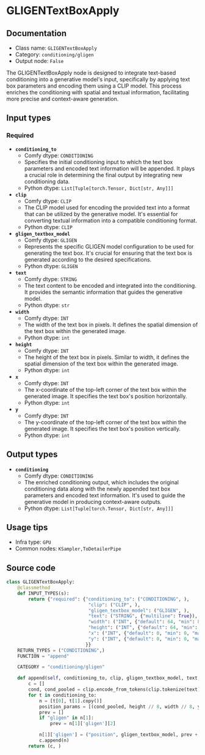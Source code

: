 # GLIGENTextBoxApply
## Documentation
- Class name: `GLIGENTextBoxApply`
- Category: `conditioning/gligen`
- Output node: `False`

The GLIGENTextBoxApply node is designed to integrate text-based conditioning into a generative model's input, specifically by applying text box parameters and encoding them using a CLIP model. This process enriches the conditioning with spatial and textual information, facilitating more precise and context-aware generation.
## Input types
### Required
- **`conditioning_to`**
    - Comfy dtype: `CONDITIONING`
    - Specifies the initial conditioning input to which the text box parameters and encoded text information will be appended. It plays a crucial role in determining the final output by integrating new conditioning data.
    - Python dtype: `List[Tuple[torch.Tensor, Dict[str, Any]]]`
- **`clip`**
    - Comfy dtype: `CLIP`
    - The CLIP model used for encoding the provided text into a format that can be utilized by the generative model. It's essential for converting textual information into a compatible conditioning format.
    - Python dtype: `CLIP`
- **`gligen_textbox_model`**
    - Comfy dtype: `GLIGEN`
    - Represents the specific GLIGEN model configuration to be used for generating the text box. It's crucial for ensuring that the text box is generated according to the desired specifications.
    - Python dtype: `GLIGEN`
- **`text`**
    - Comfy dtype: `STRING`
    - The text content to be encoded and integrated into the conditioning. It provides the semantic information that guides the generative model.
    - Python dtype: `str`
- **`width`**
    - Comfy dtype: `INT`
    - The width of the text box in pixels. It defines the spatial dimension of the text box within the generated image.
    - Python dtype: `int`
- **`height`**
    - Comfy dtype: `INT`
    - The height of the text box in pixels. Similar to width, it defines the spatial dimension of the text box within the generated image.
    - Python dtype: `int`
- **`x`**
    - Comfy dtype: `INT`
    - The x-coordinate of the top-left corner of the text box within the generated image. It specifies the text box's position horizontally.
    - Python dtype: `int`
- **`y`**
    - Comfy dtype: `INT`
    - The y-coordinate of the top-left corner of the text box within the generated image. It specifies the text box's position vertically.
    - Python dtype: `int`
## Output types
- **`conditioning`**
    - Comfy dtype: `CONDITIONING`
    - The enriched conditioning output, which includes the original conditioning data along with the newly appended text box parameters and encoded text information. It's used to guide the generative model in producing context-aware outputs.
    - Python dtype: `List[Tuple[torch.Tensor, Dict[str, Any]]]`
## Usage tips
- Infra type: `GPU`
- Common nodes: `KSampler,ToDetailerPipe`


## Source code
```python
class GLIGENTextBoxApply:
    @classmethod
    def INPUT_TYPES(s):
        return {"required": {"conditioning_to": ("CONDITIONING", ),
                              "clip": ("CLIP", ),
                              "gligen_textbox_model": ("GLIGEN", ),
                              "text": ("STRING", {"multiline": True}),
                              "width": ("INT", {"default": 64, "min": 8, "max": MAX_RESOLUTION, "step": 8}),
                              "height": ("INT", {"default": 64, "min": 8, "max": MAX_RESOLUTION, "step": 8}),
                              "x": ("INT", {"default": 0, "min": 0, "max": MAX_RESOLUTION, "step": 8}),
                              "y": ("INT", {"default": 0, "min": 0, "max": MAX_RESOLUTION, "step": 8}),
                             }}
    RETURN_TYPES = ("CONDITIONING",)
    FUNCTION = "append"

    CATEGORY = "conditioning/gligen"

    def append(self, conditioning_to, clip, gligen_textbox_model, text, width, height, x, y):
        c = []
        cond, cond_pooled = clip.encode_from_tokens(clip.tokenize(text), return_pooled="unprojected")
        for t in conditioning_to:
            n = [t[0], t[1].copy()]
            position_params = [(cond_pooled, height // 8, width // 8, y // 8, x // 8)]
            prev = []
            if "gligen" in n[1]:
                prev = n[1]['gligen'][2]

            n[1]['gligen'] = ("position", gligen_textbox_model, prev + position_params)
            c.append(n)
        return (c, )

```
